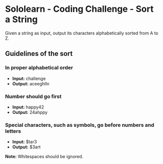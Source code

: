 # Sololearn - Coding Challenge - Sort a String
Given a string as input, output its characters alphabetically sorted from A to Z.
## Guidelines of the sort
### In proper alphabetical order
- **Input:** challenge
- **Output:** aceeghlln
### Number should go first
- **Input:** happy42
- **Output:** 24ahppy
### Special characters, such as symbols, go before numbers and letters
- **Input:** $tar3
- **Output:** $3art

**Note:** Whitespaces should be ignored.
